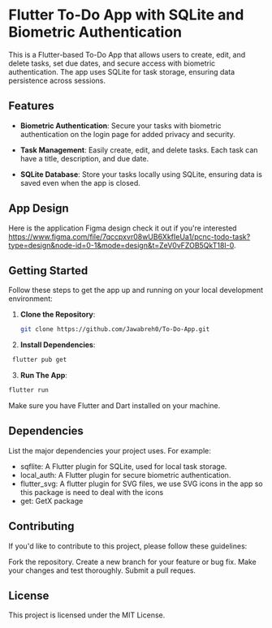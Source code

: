 # Flutter To-Do App with SQLite and Biometric Authentication

This is a Flutter-based To-Do App that allows users to create, edit, and delete tasks, set due dates, and secure access with biometric authentication. The app uses SQLite for task storage, ensuring data persistence across sessions.

## Features

- **Biometric Authentication**: Secure your tasks with biometric authentication on the login page for added privacy and security.

- **Task Management**: Easily create, edit, and delete tasks. Each task can have a title, description, and due date.

- **SQLite Database**: Store your tasks locally using SQLite, ensuring data is saved even when the app is closed.

## App Design 

Here is the application Figma design check it out if you're interested
https://www.figma.com/file/7qccpxvr08wUB6XkfIeUa1/pcnc-todo-task?type=design&node-id=0-1&mode=design&t=ZeV0vFZOB5QkT18I-0.

## Getting Started

Follow these steps to get the app up and running on your local development environment:

1. **Clone the Repository**:

   ```bash
   git clone https://github.com/Jawabreh0/To-Do-App.git
   ```
2. **Install Dependencies**: 
 ```bash
  flutter pub get
 ```
3. **Run The App**:
  ```bash
  flutter run
 ```
Make sure you have Flutter and Dart installed on your machine.

## Dependencies
List the major dependencies your project uses. For example:

- sqflite: A Flutter plugin for SQLite, used for local task storage.
- local_auth: A Flutter plugin for secure biometric authentication.
- flutter_svg: A flutter plugin for SVG files, we use SVG icons in the app so this package is need to deal with the icons 
- get: GetX package 

## Contributing
If you'd like to contribute to this project, please follow these guidelines:

Fork the repository.
Create a new branch for your feature or bug fix.
Make your changes and test thoroughly.
Submit a pull reques.

## License
This project is licensed under the MIT License.

